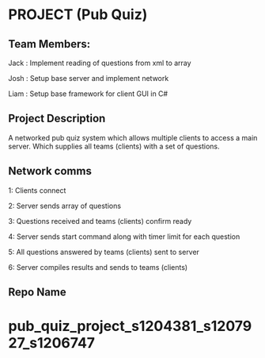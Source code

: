PROJECT (Pub Quiz)
==================

Team Members:
---------------

Jack : Implement reading of questions from xml to array

Josh : Setup base server and implement network

Liam : Setup base framework for client GUI in C#

Project Description
--------------------

A networked pub quiz system which allows multiple clients to
access a main server. Which supplies all teams (clients) with
a set of questions.

Network comms
-------------------
1: Clients connect

2: Server sends array of questions

3: Questions received and teams (clients) confirm ready

4: Server sends start command along with timer limit for each question

5: All questions answered by teams (clients) sent to server

6: Server compiles results and sends to teams (clients)

Repo Name
----------
pub_quiz_project_s1204381_s1207927_s1206747
===========================================